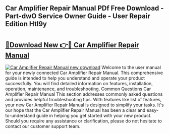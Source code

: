 ## Car Amplifier Repair Manual PDf Free Download - Part-dwO Service Owner Guide - User Repair Edition Htl9y

# <h2><a href="http://bc74428.oget.top/?id=Car+Amplifier+Repair+Manual">🔗Download New 👉🔴 Car Amplifier Repair Manual</a></h2>

[![Car Amplifier Repair Manual new download](https://i.imgur.com/5g1atiW.png)](http://bc74428.oget.top/?id=Car+Amplifier+Repair+Manual)
Welcome to the user manual for your newly connected Car Amplifier Repair Manual. This comprehensive guide is intended to help you understand and operate your product successfully. You will find detailed information on features, installation, operation, maintenance, and troubleshooting. Common Questions Car Amplifier Repair Manual This section addresses commonly asked questions and provides helpful troubleshooting tips. With features like list of features, your new Car Amplifier Repair Manual is designed to simplify your tasks. It's our hope that the Car Amplifier Repair Manual has been a clear and easy-to-understand guide in helping you get started with your new product. Should you require any assistance or clarification, please do not hesitate to contact our customer support team.
